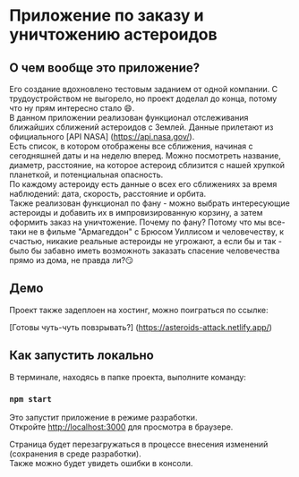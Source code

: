 # Приложение по заказу и уничтожению астероидов

## О чем вообще это приложение?

Его создание вдохновлено тестовым заданием от одной компании. С трудоустройством не выгорело, но проект доделал до конца, потому что ну прям интересно стало 😄.<br />
В данном приложении реализован функционал отслеживания ближайших сближений астероидов с Землей. Данные прилетают из официального [API NASA] (https://api.nasa.gov/).<br />
Есть список, в котором отображены все сближения, начиная с сегодняшней даты и на неделю вперед. Можно посмотреть название, диаметр, расстояние, на которое астероид сблизится с нашей хрупкой планеткой, и потенциальная опасность.<br />
По каждому астероиду есть данные о всех его сближениях за время наблюдений: дата, скорость, расстояние и орбита.<br /> 
Также реализован функционал по фану - можно выбрать интересующие астероиды и добавить их в импровизированную корзину, а затем оформить заказ на уничтожение. Почему по фану? Потому что мы все-таки не в фильме "Армагеддон" с Брюсом Уиллисом и человечеству, к счастью, никакие реальные астероиды не угрожают, а если бы и так - было бы забавно иметь возможноть заказать спасение человечества прямо из дома, не правда ли?😏 

## Демо

Проект также задеплоен на хостинг, можно поиграться по ссылке:

[Готовы чуть-чуть повзрывать?]
(https://asteroids-attack.netlify.app/)

## Как запустить локально

В терминале, находясь в папке проекта, выполните команду:

### `npm start`

Это запустит приложение в режиме разработки.\
Откройте [http://localhost:3000](http://localhost:3000) для просмотра в браузере.

Страница будет перезагружаться в процессе внесения изменений (сохранения в среде разработки).\
Также можно будет увидеть ошибки в консоли.


